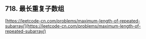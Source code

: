 **718. 最长重复子数组**  
---
[https://leetcode-cn.com/problems/maximum-length-of-repeated-subarray/](https://leetcode-cn.com/problems/maximum-length-of-repeated-subarray/)  
